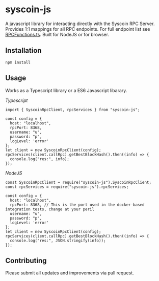 # syscoin-js

A javascript library for interacting directly with the Syscoin RPC Server. Provides 1:1 mappings for all RPC endpoints. For full endpoint list see [RPCFunctions.ts](https://github.com/syscoin/syscoin-js/blob/sys4/src/RPCServiceFunctions.ts). Built for NodeJS or for browser.

## Installation

`npm install`

## Usage 

Works as a Typescript library or a ES6 Javascript libarary.

*Typescript*
```
import { SyscoinRpcClient, rpcServices } from "syscoin-js";

const config = {
  host: "localhost",
  rpcPort: 8368,
  username: "u",
  password: "p",
  logLevel: 'error'
};
let client = new SyscoinRpcClient(config);
rpcServices(client.callRpc).getBestBlockHash().then((info) => {
  console.log("res:", info);
});
```

*NodeJS*
```
const SyscoinRpcClient = require("syscoin-js").SyscoinRpcClient;
const rpcServices = require("syscoin-js").rpcServices;

const config = {
  host: "localhost",
  rpcPort: 8368, // This is the port used in the docker-based integration tests, change at your peril
  username: "u",
  password: "p",
  logLevel: 'error'
};
let client = new SyscoinRpcClient(config);
rpcServices(client.callRpc).getBestBlockHash().then((info) => {
  console.log("res:", JSON.stringify(info));
});
```

## Contributing

Please submit all updates and improvements via pull request.

